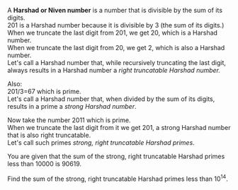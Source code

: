 <p>A <b>Harshad or Niven number</b> is a number that is divisible by the sum of its digits.
<br />201 is a Harshad number because it is divisible by 3 (the sum of its digits.)
<br />When we truncate the last digit from 201, we get 20, which is a Harshad number.
<br />When we truncate the last digit from 20, we get 2, which is also a Harshad number.
<br />Let's call a Harshad number that, while recursively truncating the last digit, always results in a Harshad number a <i>right truncatable Harshad number.</i></p>  

<p>Also:
<br />201/3=67 which is prime.
<br />Let's call a Harshad number that, when divided by the sum of its digits, results in a prime a <i>strong Harshad number</i>.</p>

<p>Now take the number 2011 which is prime.
<br />When we truncate the last digit from it we get 201, a strong Harshad number that is also right truncatable.
<br />Let's call such primes <i>strong, right truncatable Harshad primes</i>.</p>

<p>You are given that the sum of the strong, right truncatable Harshad primes less than 10000 is 90619.</p>

<p>Find the sum of the strong, right truncatable Harshad primes less than 10<sup>14</sup>.</p>

